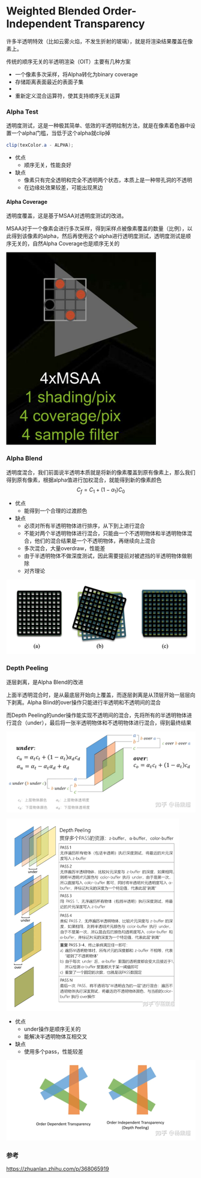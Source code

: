 # Weighted Blended Order-Independent Transparency

许多半透明特效（比如云雾火焰，不发生折射的玻璃），就是将渲染结果覆盖在像素上。

传统的顺序无关的半透明渲染（OIT）主要有几种方案

- 一个像素多次采样，将Alpha转化为binary coverage
- 存储距离表面最近的表面子集
- 
- 重新定义混合运算符，使其支持顺序无关运算

### Alpha Test

透明度测试，这是一种极其简单、低效的半透明绘制方法，就是在像素着色器中设置一个alpha门槛，当低于这个alpha就clip掉

```glsl
clip(texColor.a - ALPHA);
```

- 优点
  - 顺序无关，性能良好
- 缺点
  - 像素只有完全透明和完全不透明两个状态，本质上是一种带孔洞的不透明
  - 在边缘处效果较差，可能出现黑边

#### Alpha Coverage

透明度覆盖，这是基于MSAA对透明度测试的改进。

MSAA对于一个像素会进行多次采样，得到采样点被像素覆盖的数量（比例），以此得到该像素的alpha，然后再使用这个alpha进行透明度测试，透明度测试是顺序无关的，自然Alpha Coverage也是顺序无关的

<img src="../Image/MSAA.png" alt="MSAA" style="zoom:50%;" />

### Alpha Blend

透明度混合，我们前面说半透明本质就是将新的像素覆盖到原有像素上，那么我们得到原有像素，根据alpha值进行加权混合，就能得到新的像素颜色
$$
C_f=C_1+(1-\alpha_1)C_0
$$

- 优点
  - 能得到一个合理的过渡颜色
- 缺点
  - 必须对所有半透明物体进行排序，从下到上进行混合
  - 不能对两个半透明物体进行混合，只能由一个不透明物体和半透明物体混合，他们的混合结果是一个不透明物体，再继续向上混合
  - 多次混合，大量overdraw，性能差
  - 由于半透明物体不做深度测试，因此需要提前对被遮挡的半透明物体做剔除
  - 对齐理论

![透明度测试](../Image/透明度测试.png)



### Depth Peeling

逐层剥离，是Alpha Blend的改进

上面半透明混合时，是从最底层开始向上覆盖，而逐层剥离是从顶层开始一层层向下剥离。Alpha Blind的over操作只能进行半透明和不透明间的混合

而Depth Peeling的under操作能实现不透明间的混合，先将所有的半透明物体进行混合（under），最后将一张半透明物体和不透明物体进行混合，得到最终结果

![DepthPeeling](../Image/DepthPeeling.webp)

<img src="../Image/DepthPeeling2.webp" alt="DepthPeeling2" style="zoom:50%;" />

- 优点
  - under操作是顺序无关的
  - 能解决半透明物体互相交叉
- 缺点
  - 使用多个pass，性能较差

![半透明物体互相交叉](../Image/半透明物体互相交叉.webp)





### 参考

https://zhuanlan.zhihu.com/p/368065919